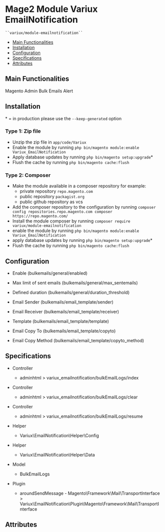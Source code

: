 # Mage2 Module Variux EmailNotification

    ``variux/module-emailnotification``

 - [Main Functionalities](#markdown-header-main-functionalities)
 - [Installation](#markdown-header-installation)
 - [Configuration](#markdown-header-configuration)
 - [Specifications](#markdown-header-specifications)
 - [Attributes](#markdown-header-attributes)


## Main Functionalities
Magento Admin Bulk Emails Alert

## Installation
\* = in production please use the `--keep-generated` option

### Type 1: Zip file

 - Unzip the zip file in `app/code/Variux`
 - Enable the module by running `php bin/magento module:enable Variux_EmailNotification`
 - Apply database updates by running `php bin/magento setup:upgrade`\*
 - Flush the cache by running `php bin/magento cache:flush`

### Type 2: Composer

 - Make the module available in a composer repository for example:
    - private repository `repo.magento.com`
    - public repository `packagist.org`
    - public github repository as vcs
 - Add the composer repository to the configuration by running `composer config repositories.repo.magento.com composer https://repo.magento.com/`
 - Install the module composer by running `composer require variux/module-emailnotification`
 - enable the module by running `php bin/magento module:enable Variux_EmailNotification`
 - apply database updates by running `php bin/magento setup:upgrade`\*
 - Flush the cache by running `php bin/magento cache:flush`


## Configuration

 - Enable (bulkemails/general/enabled)

 - Max limit of sent emails (bulkemails/general/max_sentemails)

 - Defined duration (bulkemails/general/duration_threshold)

 - Email Sender (bulkemails/email_template/sender)

 - Email Receiver (bulkemails/email_template/receiver)

 - Template (bulkemails/email_template/template)

 - Email Copy To (bulkemails/email_template/copyto)

 - Email Copy Method (bulkemails/email_template/copyto_method)


## Specifications

 - Controller
	- adminhtml > variux_emailnotification/bulkEmailLogs/index

 - Controller
	- adminhtml > variux_emailnotification/bulkEmailLogs/clear

 - Controller
	- adminhtml > variux_emailnotification/bulkEmailLogs/resume

 - Helper
	- Variux\EmailNotification\Helper\Config

 - Helper
	- Variux\EmailNotification\Helper\Data

 - Model
	- BulkEmailLogs

 - Plugin
	- aroundSendMessage - Magento\Framework\Mail\TransportInterface > Variux\EmailNotification\Plugin\Magento\Framework\Mail\TransportInterface


## Attributes



